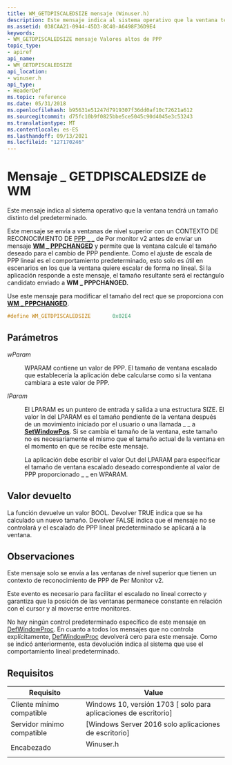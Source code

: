 ```yaml
---
title: WM_GETDPISCALEDSIZE mensaje (Winuser.h)
description: Este mensaje indica al sistema operativo que la ventana tendrá un tamaño distinto del predeterminado.
ms.assetid: 038CAA21-0944-45D3-8C40-A6498F36D9E4
keywords:
- WM_GETDPISCALEDSIZE mensaje Valores altos de PPP
topic_type:
- apiref
api_name:
- WM_GETDPISCALEDSIZE
api_location:
- winuser.h
api_type:
- HeaderDef
ms.topic: reference
ms.date: 05/31/2018
ms.openlocfilehash: b95631e51247d7919307f36dd0af10c72621a612
ms.sourcegitcommit: d75fc10b9f0825bbe5ce5045c90d4045e3c53243
ms.translationtype: MT
ms.contentlocale: es-ES
ms.lasthandoff: 09/13/2021
ms.locfileid: "127170246"
---
```

# <a name="wm_getdpiscaledsize-message"></a>Mensaje \_ GETDPISCALEDSIZE de WM

Este mensaje indica al sistema operativo que la ventana tendrá un tamaño distinto del predeterminado.

Este mensaje se envía a ventanas de nivel superior con un CONTEXTO DE RECONOCIMIENTO DE [PPP \_ \_](dpi-awareness-context.md) de Por monitor v2 antes de enviar un mensaje [**WM \_ PPPCHANGED**](wm-dpichanged.md) y permite que la ventana calcule el tamaño deseado para el cambio de PPP pendiente. Como el ajuste de escala de PPP lineal es el comportamiento predeterminado, esto solo es útil en escenarios en los que la ventana quiere escalar de forma no lineal. Si la aplicación responde a este mensaje, el tamaño resultante será el rectángulo candidato enviado a **WM \_ PPPCHANGED.**

Use este mensaje para modificar el tamaño del rect que se proporciona con [**WM \_ PPPCHANGED**](wm-dpichanged.md).


```C++
#define WM_GETDPISCALEDSIZE       0x02E4
```



## <a name="parameters"></a>Parámetros

<dl> <dt>

*wParam* 
</dt> <dd>

WPARAM contiene un valor de PPP. El tamaño de ventana escalado que establecería la aplicación debe calcularse como si la ventana cambiara a este valor de PPP.

</dd> <dt>

*lParam* 
</dt> <dd>

El LPARAM es un puntero de entrada y salida a una estructura SIZE. El valor In del LPARAM es el tamaño pendiente de la ventana después de un movimiento iniciado por el usuario o una llamada \_ \_ a [**SetWindowPos**](/windows/desktop/api/winuser/nf-winuser-setwindowpos). Si se cambia el tamaño de la ventana, este tamaño no es necesariamente el mismo que el tamaño actual de la ventana en el momento en que se recibe este mensaje.

La aplicación debe escribir el valor Out del LPARAM para especificar el tamaño de ventana escalado deseado correspondiente al valor de PPP proporcionado \_ \_ en WPARAM.

</dd> </dl>

## <a name="return-value"></a>Valor devuelto

La función devuelve un valor BOOL. Devolver TRUE indica que se ha calculado un nuevo tamaño. Devolver FALSE indica que el mensaje no se controlará y el escalado de PPP lineal predeterminado se aplicará a la ventana.

## <a name="remarks"></a>Observaciones

Este mensaje solo se envía a las ventanas de nivel superior que tienen un contexto de reconocimiento de PPP de Per Monitor v2.

Este evento es necesario para facilitar el escalado no lineal correcto y garantiza que la posición de las ventanas permanece constante en relación con el cursor y al moverse entre monitores.

No hay ningún control predeterminado específico de este mensaje en [DefWindowProc](/windows/win32/api/winuser/nf-winuser-defwindowproca). En cuanto a todos los mensajes que no controla explícitamente, [DefWindowProc](/windows/win32/api/winuser/nf-winuser-defwindowproca) devolverá cero para este mensaje. Como se indicó anteriormente, esta devolución indica al sistema que use el comportamiento lineal predeterminado.

## <a name="requirements"></a>Requisitos



| Requisito | Value |
|-------------------------------------|--------------------------------------------------------------------------------------|
| Cliente mínimo compatible<br/> | Windows 10, versión 1703 \[ solo para aplicaciones de escritorio\]<br/>                            |
| Servidor mínimo compatible<br/> | \[Windows Server 2016 solo aplicaciones de escritorio\]<br/>                                 |
| Encabezado<br/>                   | <dl> <dt>Winuser.h</dt> </dl> |



 

